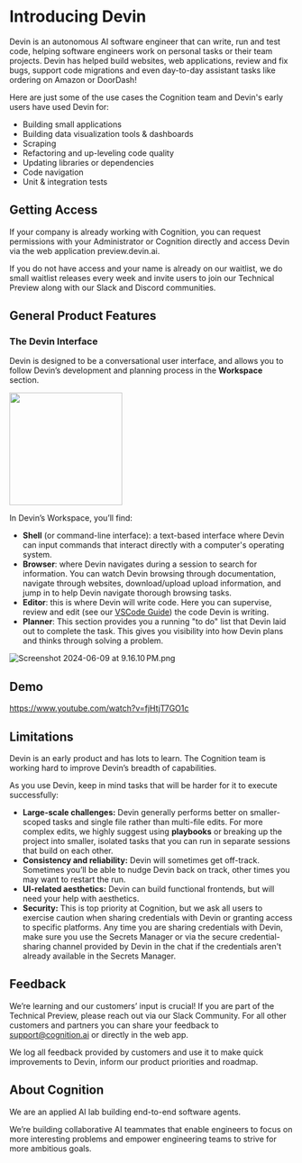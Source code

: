 # Introducing Devin

Devin is an autonomous AI software engineer that can write, run and test code, helping software engineers work on personal tasks or their team projects. Devin has helped build websites, web applications, review and fix bugs, support code migrations and even day-to-day assistant tasks like ordering on Amazon or DoorDash!

Here are just some of the use cases the Cognition team and Devin's early users have used Devin for:

- Building small applications
- Building data visualization tools & dashboards
- Scraping
- Refactoring and up-leveling code quality
- Updating libraries  or dependencies
- Code navigation
- Unit & integration tests

## Getting Access

If your company is already working with Cognition, you can request permissions with your Administrator or Cognition directly and access Devin via the web application preview.devin.ai.

If you do not have access and your name is already on our waitlist, we do small waitlist releases every week and invite users to join our Technical Preview along with our Slack and Discord communities.

## General Product Features

### The Devin Interface

Devin is designed to be a conversational user interface, and allows you to follow Devin’s development and planning process in the **Workspace** section.

<img height="200" noZoom src="/https://prod-files-secure.s3.us-west-2.amazonaws.com/4f925d22-65a4-47c3-9aed-b65e115aaef3/d7295090-5036-4bdd-b742-491fff4d0691/Screenshot_2024-06-09_at_9.12.00_PM.png" />

In Devin’s Workspace, you’ll find: 

- **Shell** (or command-line interface): a text-based interface where Devin can input commands that interact directly with a computer's operating system.
- **Browser**: where Devin navigates during a session to search for  information. You can watch Devin browsing through documentation, navigate through websites, download/upload upload information, and jump in to help Devin navigate thorough browsing tasks.
- **Editor**: this is where Devin will write code. Here you can supervise, review and edit (see our [VSCode Guide](https://www.notion.so/bd89720db24e4f52bcd63489ff87e3fa?pvs=21)) the code Devin is writing.
- **Planner**: This section provides you a running "to do" list that Devin laid out to complete the task. This gives you  visibility into how Devin plans and thinks through solving a problem.

![Screenshot 2024-06-09 at 9.16.10 PM.png](https://prod-files-secure.s3.us-west-2.amazonaws.com/4f925d22-65a4-47c3-9aed-b65e115aaef3/30556b54-d6f9-45ac-aa83-f71cb89fa81f/Screenshot_2024-06-09_at_9.16.10_PM.png)

## Demo

https://www.youtube.com/watch?v=fjHtjT7GO1c

## Limitations

Devin is an early product and has lots to learn. The Cognition team is working hard to improve Devin’s breadth of capabilities. 

As you use Devin, keep in mind tasks that will be harder for it to execute successfully:

- **Large-scale challenges:** Devin generally performs better on smaller-scoped tasks and single file rather than multi-file edits. For more complex edits, we highly suggest using **playbooks** or breaking up the project into smaller, isolated tasks that you can run in separate sessions that build on each other.
- **Consistency and reliability:** Devin will sometimes get off-track. Sometimes you’ll be able to nudge Devin back on track, other times you may want to restart the run.
- **UI-related aesthetics:** Devin can build functional frontends, but will need your help with aesthetics.
- **Security:** This is top priority at Cognition, but we ask all users to exercise caution when sharing credentials with Devin or granting access to specific platforms. Any time you are sharing credentials with Devin, make sure you use the Secrets Manager or via the secure credential-sharing channel provided by Devin in the chat if the credentials aren't already available in the Secrets Manager.

## Feedback

We’re learning and our customers’ input is crucial! If you are part of the Technical Preview, please reach out via our Slack Community. For all other customers and partners you can share your feedback to support@cognition.ai or directly in the web app.

We log all feedback provided by customers and use it to make quick improvements to Devin, inform our product priorities and roadmap.

## About Cognition

We are an applied AI lab building end-to-end software agents.

We’re building collaborative AI teammates that enable engineers to focus on more interesting problems and empower engineering teams to strive for more ambitious goals.
